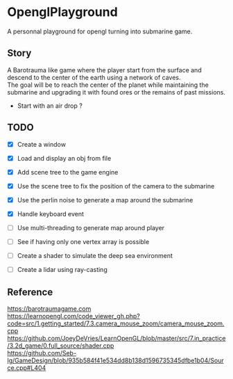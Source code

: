 # OpenglPlayground
A personnal playground for opengl turning into submarine game.

## Story

A Barotrauma like game where the player start from the surface and descend to the center of the earth using a network of caves. \
The goal will be to reach the center of the planet while maintaining the submarine and upgrading it with found ores or the remains of past missions. 

- Start with an air drop ?

## TODO

- [X] Create a window 
- [X] Load and display an obj from file 
- [X] Add scene tree to the game engine
- [X] Use the scene tree to fix the position of the camera to the submarine
- [X] Use the perlin noise to generate a map around the submarine
- [X] Handle keyboard event
- [ ] Use multi-threading to generate map around player
- [ ] See if having only one vertex array is possible
- [ ] Create a shader to simulate the deep sea environment
- [ ] Create a lidar using ray-casting


## Reference
https://barotraumagame.com \
https://learnopengl.com/code_viewer_gh.php?code=src/1.getting_started/7.3.camera_mouse_zoom/camera_mouse_zoom.cpp \
https://github.com/JoeyDeVries/LearnOpenGL/blob/master/src/7.in_practice/3.2d_game/0.full_source/shader.cpp \
https://github.com/Seb-lg/GameDesign/blob/935b584f41e534dd8b138d1596735345dfbe1b04/Source.cpp#L404